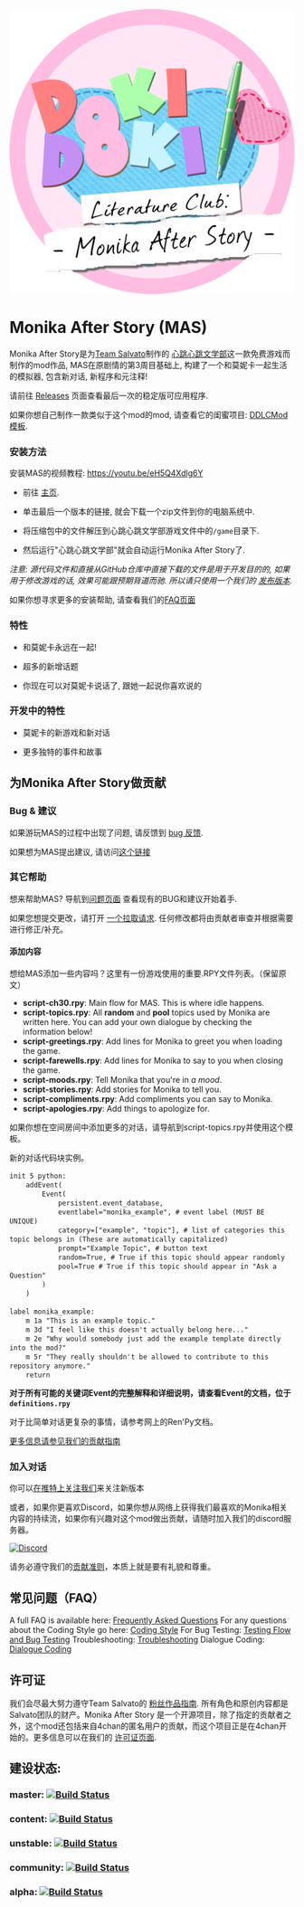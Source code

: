 ![Monika After Story](https://github.com/Backdash/MonikaModDev/blob/master/Monika%20After%20Story/game/mod_assets/menu_new.png?raw=True)

# Monika After Story (MAS)
Monika After Story是为[Team Salvato](http://teamsalvato.com/)制作的 [心跳心跳文学部](https://www.ddlc.moe)这一款免费游戏而制作的mod作品, MAS在原剧情的第3周目基础上, 构建了一个和莫妮卡一起生活的模拟器, 包含新对话, 新程序和元注释!

请前往 [Releases](http://www.monikaafterstory.com/releases.html) 页面查看最后一次的稳定版可应用程序.

如果你想自己制作一款类似于这个mod的mod, 请查看它的闺蜜项目: [DDLCMod模板](https://github.com/therationalpi/DDLCModTemplate).

### 安装方法

安装MAS的视频教程: https://youtu.be/eH5Q4Xdlg6Y

* 前往 [主页](http://www.monikaafterstory.com/releases.html).

* 单击最后一个版本的链接, 就会下载一个zip文件到你的电脑系统中.

* 将压缩包中的文件解压到心跳心跳文学部游戏文件中的`/game`目录下.

* 然后运行"心跳心跳文学部"就会自动运行Monika After Story了.

*注意: 源代码文件和直接从GitHub仓库中直接下载的文件是用于开发目的的, 如果用于修改游戏的话, 效果可能跟预期背道而驰. 所以请只使用一个我们的 [发布版本](https://github.com/Backdash/MonikaModDev/releases).*

如果你想寻求更多的安装帮助, 请查看我们的[FAQ页面](https://github.com/Monika-After-Story/MonikaModDev/wiki/FAQ)

### 特性

* 和莫妮卡永远在一起!

* 超多的新增话题

* 你现在可以对莫妮卡说话了, 跟她一起说你喜欢说的

### 开发中的特性

* 莫妮卡的新游戏和新对话

* 更多独特的事件和故事


## 为Monika After Story做贡献

### Bug & 建议
如果游玩MAS的过程中出现了问题, 请反馈到 [bug 反馈](https://github.com/Backdash/MonikaModDev/issues/new?labels=bug&body=Describe%20bug%20and%20steps%20for%20reproduction%20here&title=%5BBug%5D%20-%20).

如果想为MAS提出建议, 请访问[这个链接](https://github.com/Backdash/MonikaModDev/issues/new?labels=suggestion&body=Your%20suggestion%20goes%20here&title=%5BSuggestion%5D%20-%20)

### 其它帮助
想来帮助MAS? 导航到[问题页面](https://github.com/Backdash/MonikaModDev/issues) 查看现有的BUG和建议开始着手.

如果您想提交更改，请打开 [一个拉取请求](https://github.com/Backdash/MonikaModDev/pulls). 任何修改都将由贡献者审查并根据需要进行修正/补充。

#### 添加内容
想给MAS添加一些内容吗？这里有一份游戏使用的重要.RPY文件列表。（保留原文）

- **script-ch30.rpy**: Main flow for MAS. This is where idle happens.
- **script-topics.rpy**: All **random** and **pool** topics used by Monika are written here. You can add your own dialogue by checking the information below!
- **script-greetings.rpy**: Add lines for Monika to greet you when loading the game.
- **script-farewells.rpy**: Add lines for Monika to say to you when closing the game.
- **script-moods.rpy**: Tell Monika that you're in _a mood_.
- **script-stories.rpy**: Add stories for Monika to tell you.
- **script-compliments.rpy**: Add compliments you can say to Monika.
- **script-apologies.rpy**: Add things to apologize for.

如果你想在空间房间中添加更多的对话，请导航到script-topics.rpy并使用这个模板。

新的对话代码块实例。
```renpy
init 5 python:
    addEvent(
        Event(
            persistent.event_database,
            eventlabel="monika_example", # event label (MUST BE UNIQUE)
            category=["example", "topic"], # list of categories this topic belongs in (These are automatically capitalized)
            prompt="Example Topic", # button text
            random=True, # True if this topic should appear randomly
            pool=True # True if this topic should appear in "Ask a Question"
        )
    )

label monika_example:
    m 1a "This is an example topic."
    m 3d "I feel like this doesn't actually belong here..."
    m 2e "Why would somebody just add the example template directly into the mod?"
    m 5r "They really shouldn't be allowed to contribute to this repository anymore."
    return
```
**对于所有可能的关键词Event的完整解释和详细说明，请查看Event的文档，位于 `definitions.rpy`**

对于比简单对话更复杂的事情，请参考网上的Ren'Py文档。

[更多信息请参见我们的贡献指南](https://github.com/Monika-After-Story/MonikaModDev/wiki/Contributing-Guidelines)

 ### 加入对话
你可以[在推特上关注我们](https://twitter.com/MonikaAfterMod)来关注新版本

或者，如果你更喜欢Discord，如果你想从网络上获得我们最喜欢的Monika相关内容的持续流，如果你有兴趣对这个mod做出贡献，请随时加入我们的discord服务器。

 [![Discord](https://discordapp.com/api/guilds/372766620977725441/widget.png?style=banner1)](https://discord.gg/K2KuJeX)

 请务必遵守我们的[贡献准则](https://docs.mtrstatic.cf/untitled)，本质上就是要有礼貌和尊重。

## 常见问题（FAQ）

A full FAQ is available here: [Frequently Asked Questions](https://github.com/Monika-After-Story/MonikaModDev/wiki/FAQ)
For any questions about the Coding Style go here: [Coding Style](https://github.com/Monika-After-Story/MonikaModDev/wiki/Coding-Style)
For Bug Testing: [Testing Flow and Bug Testing](https://github.com/Monika-After-Story/MonikaModDev/wiki/Testing-Flow-and-Bug-Testing)
Troubleshooting: [Troubleshooting](https://github.com/Monika-After-Story/MonikaModDev/wiki/Troubleshooting) Dialogue Coding: [Dialogue Coding](https://github.com/Monika-After-Story/MonikaModDev/wiki/Dialogue-Coding)
## 许可证

我们会尽最大努力遵守Team Salvato的 [粉丝作品指南](http://teamsalvato.com/ip-guidelines/). 所有角色和原创内容都是Salvato团队的财产。Monika After Story 是一个开源项目，除了指定的贡献者之外，这个mod还包括来自4chan的匿名用户的贡献，而这个项目正是在4chan开始的。更多信息可以在我们的 [许可证页面](https://github.com/Monika-After-Story/MonikaModDev/wiki/License-and-Team-Salvato-Guidelines).

## 建设状态:
### master: [![Build Status](https://travis-ci.org/Monika-After-Story/MonikaModDev.svg?branch=master)](https://travis-ci.org/Monika-After-Story/MonikaModDev)
### content: [![Build Status](https://travis-ci.org/Monika-After-Story/MonikaModDev.svg?branch=content)](https://travis-ci.org/Monika-After-Story/MonikaModDev)
### unstable: [![Build Status](https://travis-ci.org/Monika-After-Story/MonikaModDev.svg?branch=unstable)](https://travis-ci.org/Monika-After-Story/MonikaModDev)
### community: [![Build Status](https://travis-ci.org/Monika-After-Story/MonikaModDev.svg?branch=community)](https://travis-ci.org/Monika-After-Story/MonikaModDev)
### alpha: [![Build Status](https://travis-ci.org/Monika-After-Story/MonikaModDev.svg?branch=alpha)](https://travis-ci.org/Monika-After-Story/MonikaModDev)
